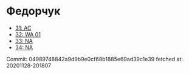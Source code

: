 # Федорчук
- [31: AC](31.md)
- [32: WA 01](32.md)
- [33: NA](33.md)
- [34: NA](34.md)

Commit: 04989748842a9d9b9e0cf68b1885e69ad39c1e39
 fetched at: 20201128-201807
